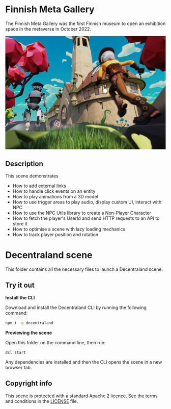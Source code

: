 # Finnish Meta Gallery

The Finnish Meta Gallery was the first Finnish museum to open an exhibition space in the metaverse in October 2022. 

![finnish meta gallery](./images/metagallery-preview.jpg)

## Description

This scene demonstrates

- How to add external links
- How to handle click events on an entity
- How to play animations from a 3D model
- How to use trigger areas to play audio, display custom UI, interact with NPC
- How to use the NPC Utils library to create a Non-Player Character
- How to fetch the player's UserId and send HTTP requests to an API to store it
- How to optimise a scene with lazy loading mechanics
- How to track player position and rotation

# Decentraland scene

This folder contains all the necessary files to launch a Decentraland scene.

## Try it out

**Install the CLI**

Download and install the Decentraland CLI by running the following command:

```bash
npm i -g decentraland
```

**Previewing the scene**

Open this folder on the command line, then run:

```
dcl start
```

Any dependencies are installed and then the CLI opens the scene in a new browser tab.


## Copyright info

This scene is protected with a standard Apache 2 licence. See the terms and conditions in the [LICENSE](/LICENSE) file.


